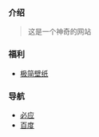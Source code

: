 ### 介绍

> 这是一个神奇的网站

### 福利
  * [极简壁纸](https://bz.zzzmh.cn/index)

### 导航
  * [必应](https://cn.bing.com/)
  * [百度](https://www.baidu.com/)


